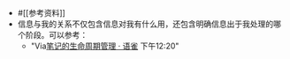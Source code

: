 - #[[参考资料]]
- 信息与我的关系不仅包含信息对我有什么用，还包含明确信息出于我处理的哪个阶段。可以参考：
    - "Via[笔记的生命周期管理 · 语雀](https://www.yuque.com/aon/artofnotes/ocgxcq) 下午12:20"
